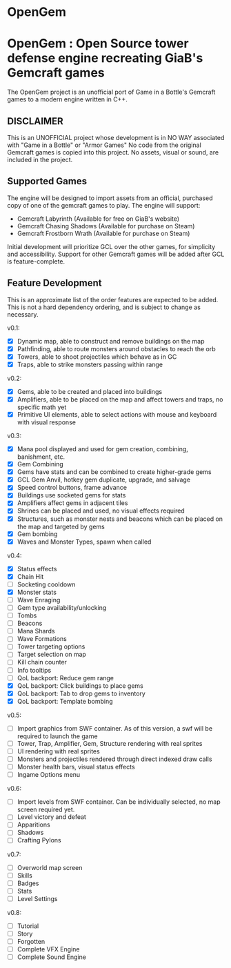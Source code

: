 # OpenGem

OpenGem : Open Source tower defense engine recreating GiaB's Gemcraft games
=====

The OpenGem project is an unofficial port of Game in a Bottle's Gemcraft games to a modern engine written in C++.

## DISCLAIMER
This is an UNOFFICIAL project whose development is in NO WAY associated with "Game in a Bottle" or "Armor Games"
No code from the original Gemcraft games is copied into this project.
No assets, visual or sound, are included in the project.

## Supported Games
The engine will be designed to import assets from an official, purchased copy of one of the gemcraft games to play.
The engine will support:
 * Gemcraft Labyrinth (Available for free on GiaB's website)
 * Gemcraft Chasing Shadows (Available for purchase on Steam)
 * Gemcraft Frostborn Wrath (Available for purchase on Steam)

Initial development will prioritize GCL over the other games, for simplicity and accessibility.
Support for other Gemcraft games will be added after GCL is feature-complete.

## Feature Development

This is an approximate list of the order features are expected to be added.
This is not a hard dependency ordering, and is subject to change as necessary.

v0.1:
- [x] Dynamic map, able to construct and remove buildings on the map
- [x] Pathfinding, able to route monsters around obstacles to reach the orb
- [x] Towers, able to shoot projectiles which behave as in GC
- [x] Traps, able to strike monsters passing within range

v0.2:
- [x] Gems, able to be created and placed into buildings
- [x] Amplifiers, able to be placed on the map and affect towers and traps, no specific math yet
- [x] Primitive UI elements, able to select actions with mouse and keyboard with visual response

v0.3:
- [x] Mana pool displayed and used for gem creation, combining, banishment, etc.
- [x] Gem Combining
- [x] Gems have stats and can be combined to create higher-grade gems
- [x] GCL Gem Anvil, hotkey gem duplicate, upgrade, and salvage
- [x] Speed control buttons, frame advance
- [x] Buildings use socketed gems for stats
- [x] Amplifiers affect gems in adjacent tiles
- [x] Shrines can be placed and used, no visual effects required
- [x] Structures, such as monster nests and beacons which can be placed on the map and targeted by gems
- [x] Gem bombing
- [x] Waves and Monster Types, spawn when called

v0.4:
- [x] Status effects
- [x] Chain Hit
- [ ] Socketing cooldown
- [x] Monster stats
- [ ] Wave Enraging
- [ ] Gem type availability/unlocking
- [ ] Tombs
- [ ] Beacons
- [ ] Mana Shards
- [ ] Wave Formations
- [ ] Tower targeting options
- [ ] Target selection on map
- [ ] Kill chain counter
- [ ] Info tooltips
- [ ] QoL backport: Reduce gem range
- [x] QoL backport: Click buildings to place gems
- [x] QoL backport: Tab to drop gems to inventory
- [x] QoL backport: Template bombing

v0.5:
- [ ] Import graphics from SWF container. As of this version, a swf will be required to launch the game
- [ ] Tower, Trap, Amplifier, Gem, Structure rendering with real sprites
- [ ] UI rendering with real sprites
- [ ] Monsters and projectiles rendered through direct indexed draw calls
- [ ] Monster health bars, visual status effects
- [ ] Ingame Options menu

v0.6:
- [ ] Import levels from SWF container. Can be individually selected, no map screen required yet.
- [ ] Level victory and defeat
- [ ] Apparitions
- [ ] Shadows
- [ ] Crafting Pylons

v0.7:
- [ ] Overworld map screen
- [ ] Skills
- [ ] Badges
- [ ] Stats
- [ ] Level Settings

v0.8:
- [ ] Tutorial
- [ ] Story
- [ ] Forgotten
- [ ] Complete VFX Engine
- [ ] Complete Sound Engine
